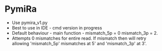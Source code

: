 # PymiRa
- Use pymira_v1.py
- Best to use in IDE - cmd version in progress
- Default behaviour - main function - mismatch_5p = 0 mismatch_3p = 2.
- Attempts 0 mismatches for entire read. If mismatch then will retry allowing 'mismatch_5p' mismatches at 5' and 'mismatch_3p' at 3'.
